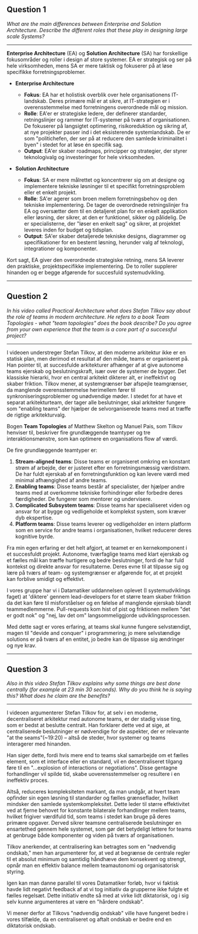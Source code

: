 ## Question 1

*What are the main differences between Enterprise and Solution Architecture.
Describe the different roles that these play in designing large scale Systems?*

---

**Enterprise Architecture** (EA) og **Solution Architecture** (SA) har forskellige fokusområder og roller i design af store systemer. EA er strategisk og ser på hele virksomheden, mens SA er mere taktisk og fokuserer på at løse specifikke forretningsproblemer.

* **Enterprise Architecture**
    * **Fokus**: EA har et holistisk overblik over hele organisationens IT-landskab. Deres primære mål er at sikre, at IT-strategien er i overensstemmelse med forretningens overordnede mål og mission.
    * **Rolle**: EA'er er strategiske ledere, der definerer standarder, retningslinjer og rammer for IT-systemer på tværs af organisationen. De fokuserer på langsigtet optimering, risikoreduktion og sikring af, at nye projekter passer ind i det eksisterende systemlandskab. De er som "politichefen, der ser på at reducere den samlede kriminalitet i byen" i stedet for at løse én specifik sag.
    * **Output**: EA'er skaber roadmaps, principper og strategier, der styrer teknologivalg og investeringer for hele virksomheden.

* **Solution Architecture**
    * **Fokus**: SA er mere målrettet og koncentrerer sig om at designe og implementere tekniske løsninger til et specifikt forretningsproblem eller et enkelt projekt.
    * **Rolle**: SA'er agerer som broen mellem forretningsbehov og den tekniske implementering. De tager de overordnede retningslinjer fra EA og oversætter dem til en detaljeret plan for en enkelt applikation eller løsning, der sikrer, at den er funktionel, sikker og pålidelig. De er specialisterne, der "løser en enkelt sag" og sikrer, at projektet leveres inden for budget og tidsplan.
    * **Output**: SA'er skaber detaljerede tekniske designs, diagrammer og specifikationer for en bestemt løsning, herunder valg af teknologi, integrationer og komponenter.

Kort sagt, EA giver den overordnede strategiske retning, mens SA leverer den praktiske, projektspecifikke implementering. De to roller supplerer hinanden og er begge afgørende for succesfuld systemudvikling.

---

## Question 2

*In his video called Practical Architecture what does Stefan Tilkov say about the role of teams in modern architecture.
He refers to a book Team Topologies - what "team topologies" does the book describe?
Do you agree from your own experience that the team is a core part of a successful project?*

---

I videoen understreger Stefan Tilkov, at den moderne arkitektur ikke er en statisk plan, men derimod et resultat af den måde, teams er organiseret på. Han pointer til, at succesfulde arkitekturer afhænger af at give autonome teams ejerskab og beslutningskraft, især over de systemer de bygger. Det klassiske hierarki, hvor en central arkitekt dikterer alt, er ineffektivt og skaber friktion. Tilkov mener, at systemgrænser bør afspejle teamgrænser, da manglende overensstemmelse herimellem fører til synkroniseringsproblemer og unødvendige møder. I stedet for at have et separat arkitekturteam, der tager alle beslutninger, skal arkitekter fungere som "enabling teams" der hjælper de selvorganiserede teams med at træffe de rigtige arkitekturvalg.

Bogen **Team Topologies** af Matthew Skelton og Manuel Pais, som Tilkov henviser til, beskriver fire grundlæggende teamtyper og tre interaktionsmønstre, som kan optimere en organisations flow af værdi.

De fire grundlæggende teamtyper er:
1.  **Stream-aligned teams**: Disse teams er organiseret omkring en konstant strøm af arbejde, der er justeret efter en forretningsmæssig værdistrøm. De har fuldt ejerskab af en forretningsfunktion og kan levere værdi med minimal afhængighed af andre teams.
2.  **Enabling teams**: Disse teams består af specialister, der hjælper andre teams med at overkomme tekniske forhindringer eller forbedre deres færdigheder. De fungerer som mentorer og undervisere.
3.  **Complicated Subsystem teams**: Disse teams har specialiseret viden og ansvar for at bygge og vedligeholde et komplekst system, som kræver dyb ekspertise.
4.  **Platform teams**: Disse teams leverer og vedligeholder en intern platform som en service for andre teams i organisationen, hvilket reducerer deres kognitive byrde.

Fra min egen erfaring er det helt afgjort, at teamet er en kernekomponent i et succesfuldt projekt. Autonome, tværfaglige teams med klart ejerskab og et fælles mål kan træffe hurtigere og bedre beslutninger, fordi de har fuld kontekst og direkte ansvar for resultaterne. Deres evne til at tilpasse sig og lære på tværs af team- og systemgrænser er afgørende for, at et projekt kan forblive smidigt og effektivt.

I vores gruppe har vi i Datamatiker uddannelsen oplevet (I systemudviklings faget) at 'diktere' gennem lead-developers for et større team skaber friktion da det kan føre til misforståelser og en følelse af manglende ejerskab blandt teammedlemmerne. Pull-requests kom hist of pist og friktionen mellem "det er godt nok" og "nej, lav det om" langsommeliggjorde udviklingsprocessen.

Med dette sagt er vores erfaring, at teams skal kunne fungere selvstændigt, magen til "devide and conquer" i programmering; jo mere selvstændige solutions er på tværs af en entitet, jo bedre kan de tilpasse sig ændringer og nye krav.

---

## Question 3

*Also in this video Stefan Tilkov explains why some things are best done centrally (for example at 23 min 30 seconds).
Why do you think he is saying this? What does he claim are the benefits?*

---

I videoen argumenterer Stefan Tilkov for, at selv i en moderne, decentraliseret arkitektur med autonome teams, er der stadig visse ting, som er bedst at beslutte centralt. Han forklarer dette ved at sige, at centraliserede beslutninger er nødvendige for de aspekter, der er relevante "at the seams"(~19:20) – altså de steder, hvor systemer og teams interagerer med hinanden.

Han siger dette, fordi hvis mere end to teams skal samarbejde om et fælles element, som et interface eller en standard, vil en decentraliseret tilgang føre til en "...explosion of interactions or negotiations". Disse gentagne forhandlinger vil spilde tid, skabe uoverensstemmelser og resultere i en ineffektiv proces.

Altså, reduceres kompleksiteten markant, da man undgår, at hvert team opfinder sin egen løsning til standarder og fælles grænseflader, hvilket mindsker den samlede systemkompleksitet. Dette leder til større effektivitet ved at fjerne behovet for konstante bilaterale forhandlinger mellem teams, hvilket frigiver værdifuld tid, som teams i stedet kan bruge på deres primære opgaver. Derved sikrer teamsne centraliserede beslutninger en ensartethed gennem hele systemet, som gør det betydeligt lettere for teams at genbruge både komponenter og viden på tværs af organisationen.

Tilkov anerkender, at centralisering kan betragtes som en "nødvendig ondskab," men han argumenterer for, at ved at begrænse de centrale regler til et absolut minimum og samtidig håndhæve dem konsekvent og strengt, opnår man en effektiv balance mellem teamautonomi og organisatorisk styring.

Igen kan man danne parallel til vores Datamatiker forløb, hvor vi faktisk havde lidt negativt feedback af at vi tog initiativ da grupperne ikke fulgte et fælles regelsæt. Dette initiativ endte så med at virke lidt diktatorisk, og i sig selv kunne argumenteres at være en "hårdere ondskab". 

Vi mener derfor at Tilkovs "nødvendig ondskab" ville have fungeret bedre i vores tilfælde, da en centraliseret og aftalt ondskab er bedre end en diktatorisk ondskab.